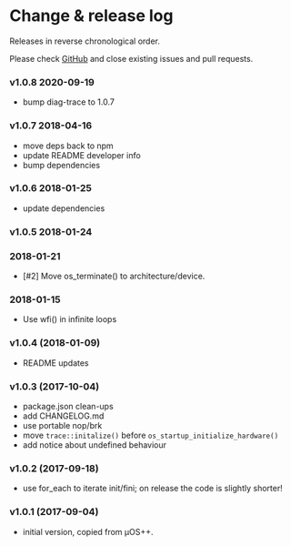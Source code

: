 # Change & release log

Releases in reverse chronological order.

Please check [GitHub](https://github.com/micro-os-plus/startup-xpack/issues/) and close existing issues and pull requests.

### v1.0.8 2020-09-19

- bump diag-trace to 1.0.7

### v1.0.7 2018-04-16

- move deps back to npm
- update README developer info
- bump dependencies

### v1.0.6 2018-01-25

- update dependencies

### v1.0.5 2018-01-24

### 2018-01-21

- [#2] Move os_terminate() to architecture/device.

### 2018-01-15

- Use wfi() in infinite loops

### v1.0.4 (2018-01-09)

- README updates

### v1.0.3 (2017-10-04)

- package.json clean-ups
- add CHANGELOG.md
- use portable nop/brk
- move `trace::initalize()` before `os_startup_initialize_hardware()`
- add notice about undefined behaviour

### v1.0.2 (2017-09-18)

- use for_each to iterate init/fini; on release the code is slightly shorter!

### v1.0.1 (2017-09-04)

- initial version, copied from µOS++.


